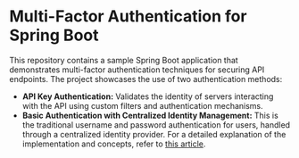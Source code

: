 # Multi-Factor Authentication for Spring Boot

This repository contains a sample Spring Boot application that demonstrates multi-factor authentication techniques for
securing API endpoints. The project showcases the use of two authentication methods:

- **API Key Authentication:** Validates the identity of servers interacting with the API using custom filters and
  authentication mechanisms.
- **Basic Authentication with Centralized Identity Management:** This is the traditional username and password
  authentication for users, handled through a centralized identity provider.
  For a detailed explanation of the implementation and concepts, refer
  to [this article](https://medium.com/@LynneMunini/securing-your-spring-boot-3-app-multi-factor-authentication-with-api-key-and-basic-auth-e6835a3687d1).